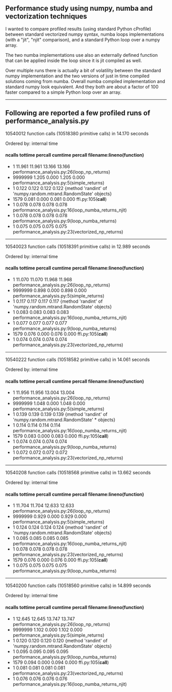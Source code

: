 ## Performance study using numpy, numba and vectorization techniques
I wanted to compare profiled results (using standard Python cProfile) between standard
vectorized numpy syntax, numba loops implementations (with a "jit", "njit" comparison),
and a standard Python loop over a numpy array.

The two numba implementations use also an externally defined function that can be applied inside the loop since it is jit compiled as well.

Over multiple runs there is actually a bit of volatility between the standard numpy implementation and the two versions of just in time compiled solutions coming from numba.
Overall numba compiled implementation and standard numpy look equivalent.
And they both are about a factor of 100 faster compared to a simple Python loop over an array.

---------------------------------------------------------------------------------
Following are reported a few profiled runs of performance_analysis.py
---------------------------------------------------------------------------------
10540012 function calls (10518380 primitive calls) in 14.170 seconds

Ordered by: internal time

#### ncalls  tottime  percall  cumtime  percall filename:lineno(function)
* 1   11.961   11.961   13.166   13.166 performance_analysis.py:26(loop_np_returns)
* 9999999    1.205    0.000    1.205    0.000 performance_analysis.py:5(simple_returns)
* 1    0.122    0.122    0.122    0.122 {method 'randint' of 'numpy.random.mtrand.RandomState' objects}
* 1579    0.081    0.000    0.081    0.000 ffi.py:105(__call__)
* 1    0.078    0.078    0.078    0.078 performance_analysis.py:16(loop_numba_returns_njit)
* 1    0.078    0.078    0.078    0.078 performance_analysis.py:9(loop_numba_returns)
* 1    0.075    0.075    0.075    0.075 performance_analysis.py:23(vectorized_np_returns)

---------------------------------------------------------------------------------
10540023 function calls (10518391 primitive calls) in 12.989 seconds

Ordered by: internal time

#### ncalls  tottime  percall  cumtime  percall filename:lineno(function)
* 1   11.070   11.070   11.968   11.968 performance_analysis.py:26(loop_np_returns)
* 9999999    0.898    0.000    0.898    0.000 performance_analysis.py:5(simple_returns)
* 1    0.117    0.117    0.117    0.117 {method 'randint' of 'numpy.random.mtrand.RandomState' objects}
* 1    0.083    0.083    0.083    0.083 performance_analysis.py:16(loop_numba_returns_njit)
* 1    0.077    0.077    0.077    0.077 performance_analysis.py:9(loop_numba_returns)
* 1579    0.076    0.000    0.076    0.000 ffi.py:105(__call__)
* 1    0.074    0.074    0.074    0.074 performance_analysis.py:23(vectorized_np_returns)

---------------------------------------------------------------------------------
10540222 function calls (10518582 primitive calls) in 14.061 seconds

Ordered by: internal time

#### ncalls  tottime  percall  cumtime  percall filename:lineno(function)
* 1   11.956   11.956   13.004   13.004 performance_analysis.py:26(loop_np_returns)
* 9999999    1.048    0.000    1.048    0.000 performance_analysis.py:5(simple_returns)
* 1    0.139    0.139    0.139    0.139 {method 'randint' of 'numpy.random.mtrand.RandomState' * objects}
* 1    0.114    0.114    0.114    0.114 performance_analysis.py:16(loop_numba_returns_njit)
* 1579    0.083    0.000    0.083    0.000 ffi.py:105(__call__)
* 1    0.074    0.074    0.074    0.074 performance_analysis.py:9(loop_numba_returns)
* 1    0.072    0.072    0.072    0.072 performance_analysis.py:23(vectorized_np_returns)

---------------------------------------------------------------------------------
10540208 function calls (10518568 primitive calls) in 13.662 seconds

Ordered by: internal time

#### ncalls  tottime  percall  cumtime  percall filename:lineno(function)
* 1   11.704   11.704   12.633   12.633 performance_analysis.py:26(loop_np_returns)
* 9999999    0.929    0.000    0.929    0.000 performance_analysis.py:5(simple_returns)
* 1    0.124    0.124    0.124    0.124 {method 'randint' of 'numpy.random.mtrand.RandomState' objects}
* 1    0.085    0.085    0.085    0.085 performance_analysis.py:16(loop_numba_returns_njit)
* 1    0.078    0.078    0.078    0.078 performance_analysis.py:23(vectorized_np_returns)
* 1579    0.076    0.000    0.076    0.000 ffi.py:105(__call__)
* 1    0.075    0.075    0.075    0.075 performance_analysis.py:9(loop_numba_returns)

---------------------------------------------------------------------------------
10540200 function calls (10518560 primitive calls) in 14.899 seconds

Ordered by: internal time

#### ncalls  tottime  percall  cumtime  percall filename:lineno(function)
* 1   12.645   12.645   13.747   13.747 performance_analysis.py:26(loop_np_returns)
* 9999999    1.102    0.000    1.102    0.000 performance_analysis.py:5(simple_returns)
* 1    0.120    0.120    0.120    0.120 {method 'randint' of 'numpy.random.mtrand.RandomState' objects}
* 1    0.095    0.095    0.095    0.095 performance_analysis.py:9(loop_numba_returns)
* 1579    0.094    0.000    0.094    0.000 ffi.py:105(__call__)
* 1    0.081    0.081    0.081    0.081 performance_analysis.py:23(vectorized_np_returns)
* 1    0.076    0.076    0.076    0.076 performance_analysis.py:16(loop_numba_returns_njit)
